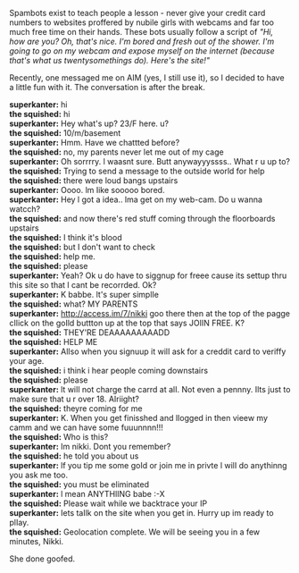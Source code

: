 <!--
    .. comments: true
    .. date: 2011-07-06 23:27:09
    .. layout: post
    .. slug: fun-with-spambots
    .. title: Fun With Spambots
    .. description: In which I waste time and energy for your amusement.
    .. wordpress_id: 61
    .. tags: WTF, funny
--> 

Spambots exist to teach people a lesson - never give your credit card numbers to websites proffered by nubile girls with webcams and far too much free time on their hands.  These bots usually follow a script of _"Hi, how are you? Oh, that's nice. I'm bored and fresh out of the shower.  I'm going to go on my webcam and expose myself on the internet (because that's what us twentysomethings do). Here's the site!"_

Recently, one messaged me on AIM (yes, I still use it), so I decided to have a little fun with it.  The conversation is after the break.

<!-- TEASER_END -->

**superkanter:** hi  
**the squished:** hi  
**superkanter:** Hey what's up? 23/F here. u?  
**the squished:** 10/m/basement  
**superkanter:** Hmm. Have we chattted before?  
**the squished:** no, my parents never let me out of my cage  
**superkanter:** Oh sorrrry. l waasnt sure. Butt anywayyyssss.. What r u up to?  
**the squished:** Trying to send a message to the outside world for help  
**the squished:** there were loud bangs upstairs  
**superkanter:** Oooo. lm Iike sooooo bored.  
**superkanter:** Hey l got a idea.. lma get on my web-cam. Do u wanna watcch?  
**the squished:** and now there's red stuff coming through the floorboards upstairs  
**the squished:** I think it's blood  
**the squished:** but I don't want to check  
**the squished:** help me.  
**the squished:** please  
**superkanter:** Yeah? Ok u do have to siggnup for freee cause its settup thru this site so that l cant be recorrded. Ok?  
**superkanter:** K babbe. lt's super simplIe  
**the squished:** what? MY PARENTS  
**superkanter:** http://access.im/7/nikki goo there then at the top of the   pagge cIlick on the goIld buttton up at the top that says JOlIN FREE. K?  
**the squished:** THEY'RE DEAAAAAAAAADD  
**the squished:** HELP ME  
**superkanter:** AlIso when you signuup it wilI ask for a creddit card to veriffy your age.  
**the squished:** i think i hear people coming downstairs  
**the squished:** please  
**superkanter:** lt wiIl not charge the carrd at alI. Not even a pennny. Ilts just to make sure that u r over 18. AIriight?  
**the squished:** theyre coming for me  
**superkanter:** K. When you get finisshed and lIogged in then vieew my camm and we can have some fuuunnnn!!!  
**the squished:** Who is this?  
**superkanter:** Im nikki. Dont you remember?  
**the squished:** he told you about us  
**superkanter:** lf you tip me some goId or join me in privte l wilI do anythinng you ask me too.  
**the squished:** you must be eliminated  
**superkanter:** l mean ANYTHlING babe :-X  
**the squished:** Please wait while we backtrace your IP  
**superkanter:** Iets taIlk on the site when you get in. Hurry up im ready to plIay.  
**the squished:** Geolocation complete. We will be seeing you in a few minutes, Nikki.  

She done goofed.